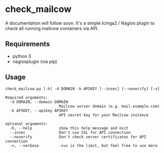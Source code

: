# check_mailcow
A documentation will follow soon.
It's a simple Icinga2 / Nagios plugin to check all running mailcow containers via API.

## Requirements
* python 3
* nagiosplugin (via pip)

## Usage
```
check_mailcow.py [-h] -d DOMAIN -k APIKEY [--insec] [--noverify] [-v]

Required arguments:
  -d DOMAIN, --domain DOMAIN
                        Mailcow server domain (e.g. mail.example.com)
  -k APIKEY, --apikey APIKEY
                        API secret key for your Mailcow instance

optional arguments:
  -h, --help            show this help message and exit
  --insec               Don't use SSL for API connection
  --noverify            Don't check server certificates for API connection
  -v, --verbose         -vvv is the limit, but feel free to use more
  ```
